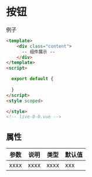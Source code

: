 # 按钮

例子

```html
<template>
    <div class="content">
      -- 组件展示 --
    </div>
</template>
<script>

  export default {
    
  }
</script>
<style scoped>

</style>
<!-- live-0-0.vue -->
```

## 属性

| 参数 | 说明 | 类型 | 默认值 |
| ---- | ---- | ---- | ------ |
| xxxx | xxxx | xxxx | xxx |

